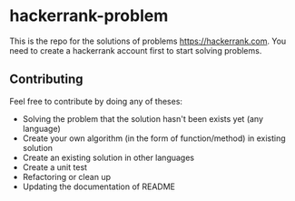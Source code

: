 # hackerrank-problem

This is the repo for the solutions of problems  https://hackerrank.com. You need to create a hackerrank account first to start solving problems.

## Contributing

Feel free to contribute by doing any of theses:

- Solving the problem that the solution hasn't been exists yet (any language)
- Create your own algorithm (in the form of function/method) in existing solution
- Create an existing solution in other languages
- Create a unit test
- Refactoring or clean up
- Updating the documentation of README
